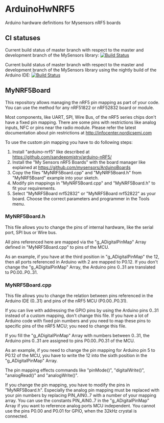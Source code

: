 # ArduinoHwNRF5

Arduino hardware definitions for Mysensors nRF5 boards

CI statuses
-----------
Current build status of master branch with respect to the master and development branch of the MySensors library: [![Build Status](https://ci.mysensors.org/job/MySensors/job/ArduinoHwNRF5/job/master/badge/icon)](https://ci.mysensors.org/job/MySensors/job/ArduinoHwNRF5/job/master/)

Current build status of master branch with respect to the master and development branch of the MySensors library using the nightly build of the Arduino IDE: [![Build Status](https://ci.mysensors.org/job/MySensors-nightly-IDE/job/ArduinoHwNRF5/job/master/badge/icon)](https://ci.mysensors.org/job/MySensors-nightly-IDE/job/ArduinoHwNRF5/job/master/)

## MyNRF5Board

This repository allows managing the nRF5 pin mapping as part of your code.
You can use the method for any nRF51822 or nRF52832 board or module.

Most components, like UART, SPI, Wire Bus, of the nRF5 series chips don't
have a fixed pin mapping. There are some pins with restrictions like analog
inputs, NFC or pins near the radio module. Please refer the latest
documentation about pin restrictions at http://infocenter.nordicsemi.com 

To use the custom pin mapping you have to do following steps:

  1. Install "arduino-nrf5" like described at
     https://github.com/sandeepmistry/arduino-nRF5/
  2. Install the "My Sensors nRF5 Boards" with the board manager like
     explained at https://github.com/mysensors/ArduinoBoards
  3. Copy the files "MyNRF5Board.cpp" and "MyNRF5Board.h" from
     "MyNRF5Board" example into your sketch.
  4. Modify pin mappings in "MyNRF5Board.cpp" and "MyNRF5Board.h" to fit
     your requirements.
  5. Select "MyNRF5Board nrf52832" or "MyNRF5Board nrf52822" as your board.
     Choose the correct parameters and programmer in the Tools menu.

### MyNRF5Board.h

This file allows you to change the pins of internal hardware, like the
serial port, SPI bus or Wire bus.

All pins referenced here are mapped via the "g_ADigitalPinMap" Array
defined in "MyNRF5Board.cpp" to pins of the MCU.

As an example, if you have at the third position in "g_ADigitalPinMap" the
12, then all ports referenced in Arduino with 2 are mapped to P0.12. If you
don't change the "g_ADigitalPinMap" Array, the Arduino pins 0..31 are
translated to P0.00..P0..31.

### MyNRF5Board.cpp

This file allows you to change the relation between pins referenced in
the Arduino IDE (0..31) and pins of the nRF5 MCU (P0.00..P0.31).

If you can live with addressing the GPIO pins by using the Arduino pins
0..31 instead of a custom mapping, don't change this file. If you have
a lot of Arduino code with fixed pin numbers and you need to map these
pins to specific pins of the nRF5 MCU; you need to change this file.

If you fill the "g_ADigitalPinMap" Array with numbers between 0..31,
the Arduino pins 0..31 are assigned to pins P0.00..P0.31 of the MCU.

As an example, if you need to change the pin mapping for Arduino pin 5
to P0.12 of the MCU, you have to write the 12 into the sixth position
in the  "g_ADigitalPinMap" Array.

The pin mapping effects commands like "pinMode()", "digitalWrite()",
"analogRead()" and "analogWrite()".

If you change the pin mapping, you have to modify the pins in
"MyNRF5Board.h". Especially the analog pin mapping must be replaced with
your pin numbers by replacing PIN_AIN0..7 with a number of your mapping
array. You can use the constants PIN_AIN0..7 in the "g_ADigitalPinMap"
Array if you want to reference analog ports MCU independent. You cannot
use the pins P0.00 and P0.01 for GPIO, when the 32kHz crystal is connected.
